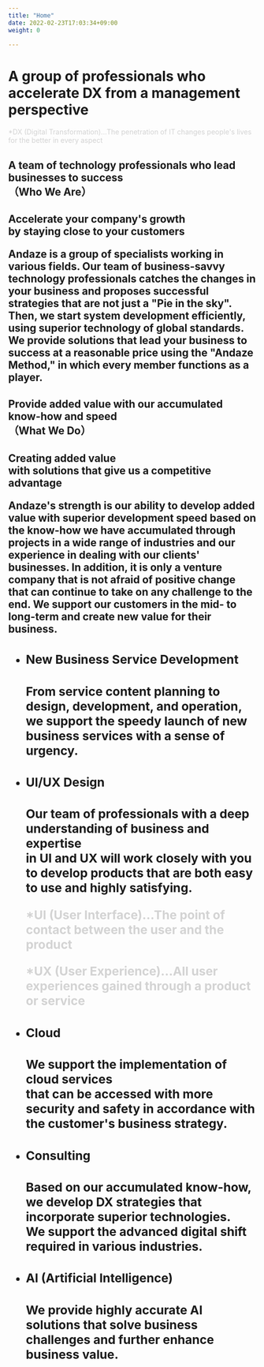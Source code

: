 ```yaml
---
title: "Home"
date: 2022-02-23T17:03:34+09:00
weight: 0
 
---
```


<div class="mb-96">

<h1 class="text-3xl lg:text-7xl font-black mb-8">A group of professionals who accelerate DX from a management perspective</h1>

<font class="text-xs lg:text-base" color="lightgray">*DX (Digital Transformation)...The penetration of IT changes people's lives for the better in every aspect</font> 

</div>

<div class="mb-72">

<h2 class="text-2xl lg:text-5xl font-extrabold">A team of technology professionals who lead businesses to success<br>（Who We Are）<h2>

<p class="text-xl lg:text-4xl font-bold mt-20 mb-10">Accelerate your company's growth <br class="pc_visible">by staying close to your customers</p>

<p class="lg:w-11/12">Andaze is a group of specialists working in various fields. Our team of business-savvy technology professionals catches the changes in your business and proposes successful strategies that are not just a "Pie in the sky". Then, we start system development efficiently, using superior technology of global standards. We provide solutions that lead your business to success at a reasonable price using the "Andaze Method," in which every member functions as a player.</p>

</div>

<div class="mb-40">

<h2 class="text-2xl lg:text-5xl font-extrabold">Provide added value with our accumulated know-how and speed<br>（What We Do）<h2>

<p class="text-xl lg:text-4xl font-bold mt-20 mb-10">Creating added value <br class="pc_visible">with solutions that give us a competitive advantage</p>

<p class="lg:w-11/12">Andaze's strength is our ability to develop added value with superior development speed based on the know-how we have accumulated through projects in a wide range of industries and our experience in dealing with our clients' businesses. In addition, it is only a venture company that is not afraid of positive change that can continue to take on any challenge to the end. We support our customers in the mid- to long-term and create new value for their business.</p>

<ul class="mt-40">

<li class="mb-16">

<h3 class="taxt-xl lg:text-3xl font-bold">New Business Service Development<h3>
<p class="my-4 lg:w-11/12">From service content planning to design, development, and operation, <br class="pc_visible">we support the speedy launch of new business services with a sense of urgency.</p>

</li>

<li class="mb-16">

<h3 class="taxt-xl lg:text-3xl font-bold">UI/UX Design<h3>
<p class="my-4 lg:w-11/12">Our team of professionals with a deep understanding of business and expertise <br class="pc_visible">in UI and UX will work closely with you to develop products that are both easy to use and highly satisfying.  </p>  

<font class="text-xs lg:text-base" color="lightgray">*UI (User Interface)...The point of contact between the user and the product</font>  

<font class="text-xs lg:text-base" color="lightgray">*UX (User Experience)...All user experiences gained through a product or service</font>  

</li>

<li class="mb-16">

<h3 class="taxt-xl lg:text-3xl font-bold">Cloud<h3>
<p class="my-4 lg:w-11/12">We support the implementation of cloud services <br class="pc_visible">that can be accessed with more security and safety in accordance with the customer's business strategy.</p>

</li>

<li class="mb-16">

<h3 class="taxt-xl lg:text-3xl font-bold">Consulting<h3>
<p class="my-4 lg:w-11/12">Based on our accumulated know-how, we develop DX strategies that incorporate superior technologies. <br class="pc_visible">We support the advanced digital shift required in various industries.</p>

</li>

<li>

<h3 class="taxt-xl lg:text-3xl font-bold">AI (Artificial Intelligence)<h3>
<p class="my-4 lg:w-11/12">We provide highly accurate AI solutions that solve business challenges and further enhance business value.
</p>

</li>

</ul>

</div>
